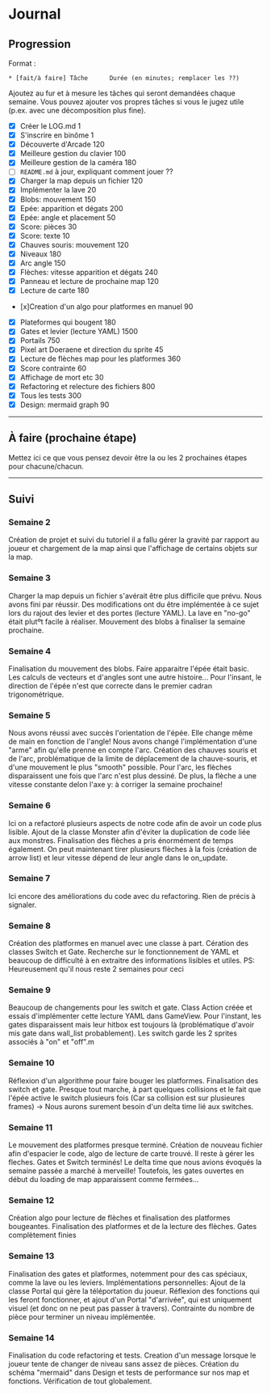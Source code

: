 # Journal

## Progression

Format :

    * [fait/à faire] Tâche      Durée (en minutes; remplacer les ??)

Ajoutez au fur et à mesure les tâches qui seront demandées chaque semaine.
Vous pouvez ajouter vos propres tâches si vous le jugez utile (p.ex. avec une décomposition plus fine).

* [x] Créer le LOG.md                                                  1
* [x] S'inscrire en binôme                                             1
* [x] Découverte d'Arcade                                              120
* [x] Meilleure gestion du clavier                                     100
* [x] Meilleure gestion de la caméra                                   180
* [ ] `README.md` à jour, expliquant comment jouer                     ??
* [x] Charger la map depuis un fichier                                 120
* [x] Implémenter la lave                                              20
* [x] Blobs: mouvement                                                 150
* [x] Epée: apparition et dégats                                       200
* [x] Epée: angle et placement                                         50
* [x] Score: pièces                                                    30
* [x] Score: texte                                                     10
* [x] Chauves souris: mouvement                                        120
* [x] Niveaux                                                          180 
* [x] Arc angle                                                        150
* [x] Flèches: vitesse apparition et dégats                            240
* [x] Panneau et lecture de prochaine map                              120
* [x] Lecture de carte                                                 180
* [x]Creation d'un algo pour platformes en manuel                      90
* [x] Plateformes qui bougent                                          180
* [x] Gates et levier (lecture YAML)                                   1500
* [x] Portails                                                         750
* [x] Pixel art Doeraene et direction du sprite                        45
* [x] Lecture de flèches map pour les platformes                       360  
* [x] Score contrainte                                                 60
* [x] Affichage de mort etc                                            30
* [x] Refactoring et relecture des fichiers                            800
* [x] Tous les tests                                                   300
* [x] Design: mermaid graph                                            90

---

## À faire (prochaine étape)

Mettez ici ce que vous pensez devoir être la ou les 2 prochaines étapes pour chacune/chacun.

---

## Suivi

### Semaine 2
Création de projet et suivi du tutoriel il a fallu gérer la gravité par rapport au joueur et chargement de la map ainsi que l'affichage de certains objets sur la map.
### Semaine 3
Charger la map depuis un fichier s'avérait être plus difficile que prévu. Nous avons fini par réussir. Des modifications ont du être implémentée à ce sujet lors du rajout des levier et des portes (lecture YAML). La lave en "no-go" était plutºt facile à réaliser. Mouvement des blobs à finaliser la semaine prochaine.
### Semaine 4
Finalisation du mouvement des blobs. Faire apparaitre l'épée était basic. Les calculs de vecteurs et d'angles sont une autre histoire... Pour l'insant, le direction de l'épée n'est que correcte dans le premier cadran trigonométrique.
### Semaine 5
Nous avons réussi avec succès l'orientation de l'épée. Elle change même de main en fonction de l'angle! Nous avons changé l'implémentation d'une "arme" afin qu'elle prenne en compte l'arc.
Création des chauves souris et de l'arc, problématique de la limite de déplacement de la chauve-souris, et d'une mouvement le plus "smooth" possible. Pour l'arc, les flèches disparaissent une fois que l'arc n'est plus dessiné. De plus, la flèche a une vitesse constante delon l'axe y: à corriger la semaine prochaine!
### Semaine 6
Ici on a refactoré plusieurs aspects de notre code afin de avoir un code plus lisible. Ajout de la classe Monster afin d'éviter la duplication de code liée aux monstres. Finalisation des flèches a pris énormément de temps également. On peut maintenant tirer plusieurs flèches à la fois (création de arrow list) et leur vitesse dépend de leur angle dans le on_update. 
### Semaine 7
Ici encore des améliorations du code avec du refactoring. Rien de précis à signaler.
### Semaine 8
Création des platformes en manuel avec une classe à part. Cération des classes Switch et Gate. Recherche sur le fonctionnement de YAML et beaucoup de difficulté à en extraitre des informations lisibles et utiles. PS: Heureusement qu'il nous reste 2 semaines pour ceci 
### Semaine 9
Beaucoup de changements pour les switch et gate. Class Action créée et essais d'implémenter cette lecture YAML dans GameView. Pour l'instant, les gates disparaissent mais leur hitbox est toujours là (problématique d'avoir mis gate dans wall_list probablement). Les switch garde les 2 sprites associés à "on" et "off".m
### Semaine 10
Réflexion d'un algorithme pour faire bouger les platformes. Finalisation des switch et gate. Presque tout marche, à part quelques collisions et le fait que l'épée active le switch plusieurs fois (Car sa collision est sur plusieures frames) -> Nous aurons surement besoin d'un delta time lié aux switches.
### Semaine 11
Le mouvement des platformes presque terminé. Création de nouveau fichier afin d'espacier le code, algo de lecture de carte trouvé. Il reste à gérer les fleches. Gates et Switch terminés! Le delta time que nous avions évoqués la semaine passée a marché à merveille! Toutefois, les gates ouvertes en début du loading de map apparaissent comme fermées...
### Semaine 12
Création algo pour lecture de flèches et finalisation des platformes bougeantes. Finalisation des platformes et de la lecture des flèches. Gates complètement finies 
### Semaine 13
Finalisation des gates et platformes, notemment pour des cas spéciaux, comme la lave ou les leviers. Implémentations personnelles: Ajout de la classe Portal qui gère la téléportation du joueur. Réflexion des fonctions qui les feront fonctionner, et ajout d'un Portal "d'arrivée", qui est uniquement visuel (et donc on ne peut pas passer à travers). Contrainte du nombre de pièce pour terminer un niveau implémentée.
### Semaine 14
Finalisation du code refactoring et tests. Creation d'un message lorsque le joueur tente de changer de niveau sans assez de pièces. Création du schéma "mermaid" dans Design et tests de performance sur nos map et fonctions. Vérification de tout globalement. 